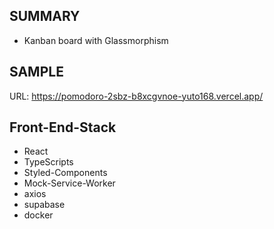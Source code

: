 ## SUMMARY
- Kanban board with Glassmorphism 

## SAMPLE
URL: https://pomodoro-2sbz-b8xcgvnoe-yuto168.vercel.app/

## Front-End-Stack
- React
- TypeScripts
- Styled-Components
- Mock-Service-Worker
- axios
- supabase
- docker

## 

